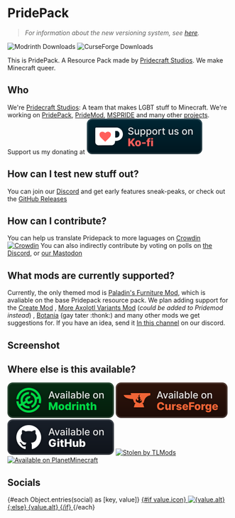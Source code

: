<script lang="ts">
import Badge from '$lib/components/BadgeRaw.svelte';
import Badges from '$lib/components/Badges.svelte';
import Picture from '$lib/components/Picture.svelte';

import social from '$lib/vars/social';
</script>

<!-- Cuties -->

# PridePack

> *For information about the new versioning system, see [here](https://github.com/Pridecraft-Studios/pridepack/blob/format17/VERSIONING.md).*

![Modrinth Downloads](https://img.shields.io/modrinth/dt/yPbBrzEX?logo=modrinth&label=Modrinth%20downloads&color=%231bd96a) ![CurseForge Downloads](https://img.shields.io/curseforge/dt/831872?logo=curseforge&label=CurseForge%20Downloads&color=%23f16436)

This is PridePack. A Resource Pack made by [Pridecraft Studios](https://git.pridecraft.gay/). We make Minecraft queer.
<!-- We also have compatibility with some mods, such
as [Paladin's Furniture Mod](https://modrinth.com/mod/paladins-furniture). -->

## Who

We're [Pridecraft Studios](https://pridecraft.gay): A team that makes LGBT stuff to Minecraft. We're working
on [PridePack](https://git.pridecraft.gay/PridePack), [PrideMod](https://git.pridecraft.gay/PrideMod), [MSPRIDE](https://git.pridecraft.gay/mspride) and many
other [projects](https://git.pridecraft.gay/repositories).
Support us my donating at
[![ko-fi](https://raw.githubusercontent.com/intergrav/devins-badges/1aec26abb75544baec37249f42008b2fcc0e731f/assets/cozy/donate/kofi-plural_vector.svg)](https://donate.pridecraft.gay)

## How can I test new stuff out?

You can join our [Discord](https://discord.pridecraft.gay) and get early features sneak-peaks, or check out
the [GitHub Releases](https://git.pridecraft.gay/PridePack)

## How can I contribute?

You can help us translate Pridepack to more laguages
on [Crowdin](https://crowdin.com/project/pridepack/settings) <a href="https://crowdin.com/project/pridepack" title="Crowdin"><img src="https://badges.crowdin.net/pridepack/localized.svg" alt="Crowdin"/></a>
You can also indirectly contribute by voting on polls on [the Discord](https://discord.pridecraft.gay),
or [our Mastodon](https://tech.lgbt/@pridecraft)

## What mods are currently supported?

Currently, the only themed mod is [Paladin's Furniture Mod](https://modrinth.com/mod/paladins-furniture), which is
avaliable on the base Pridepack resource pack.
We plan adding support for the [Create Mod](https://modrinth.com/mod/create)
, [More Axolotl Variants Mod](https://modrinth.com/mod/mavm) (*could be added to Pridemod instead*)
, [Botania](https://modrinth.com/mod/botania) (gay tater :thonk:) and many other mods we get suggestions for. If you
have an idea, send it [In this channel](https://canary.discord.com/channels/1091969030694375444/1105937605838770227) on
our discord.

## Screenshot

<Picture name="biis" alt="Bii bees everywhere" size="1920w" />
<Picture name="biis-pollinating-allium" alt="A few biis pollinating a flower with glow berries on the background" size="1920w" />
<Picture name="biis-pollinating-azalea" alt="A group of biis, many of the baby variant, pollinating an Azalea Bush" size="1920w" />
<Picture name="bii-jungle" alt="Bii bees in a jungle" size="1920w" />
<Picture name="trans-allium" alt="Trans-coloured alliums scattered around" size="1920w" />
<Picture name="pride-flag-paintings" alt="Six pride flag themed paitings on the walls of a Lush Cave" size="1920w" />

## Where else is this available?

<div class="badges">
<a href="https://modrinth.com/resourcepack/pridepack" title="Available on Modrinth"><img src="https://raw.githubusercontent.com/intergrav/devins-badges/1aec26abb75544baec37249f42008b2fcc0e731f/assets/cozy/available/modrinth_vector.svg" alt="Available on Modrinth"/></a>
<a href="https://www.curseforge.com/minecraft/texture-packs/pride-pack" title="Available on CurseForge"><img src="https://raw.githubusercontent.com/intergrav/devins-badges/1aec26abb75544baec37249f42008b2fcc0e731f/assets/cozy/available/curseforge_vector.svg" alt="Available on CurseForge"/></a>
<a href="https://github.com/Pridecraft-Studios/pridepack" title="Available on GitHub"><img src="https://raw.githubusercontent.com/intergrav/devins-badges/1aec26abb75544baec37249f42008b2fcc0e731f/assets/cozy/available/github_vector.svg" alt="Available on GitHub"/></a>
<a href="https://tlmods.org/en/resourcepacks/pride-pack/" title="Stolen by TLMods, not that you should download from here."><img src="https://raw.githubusercontent.com/blryface/blurrybadges/88c6971e38f189d9dc9393c8a4933974559c3c1d/badges/svg/Stolen%20By%20TLMods.svg" alt="Stolen by TLMods"/></a>
<a href="https://www.planetminecraft.com/texture-pack/pridepack-5-0-a-pride-resource-pack-for-minecraft/" title="Available on PlanetMinecraft"><img src="https://github.com/blryface/blurrybadges/blob/main/badges/1Xpng/Avaliable%20On%20PMC@1x.png?raw=true" alt="Available on PlanetMinecraft"/></a>
<Badge id="nineminecraft" rel="me" link="https://www.9minecraft.net/pride-resource-pack/" name="9Minecraft" head="Stolen by" title="Stolen by 9Minecraft, not that you should download from here."/>
</div>

## Socials

<div class="badges">
{#each Object.entries(social) as [key, value]}
<a rel="me" href="{value.link}" title="{value.alt}">
    {#if value.icon}
        <img src="{value.icon}" alt="{value.alt}"/>
    {:else}
        {value.alt}
    {/if}
</a>
{/each}
</div>

